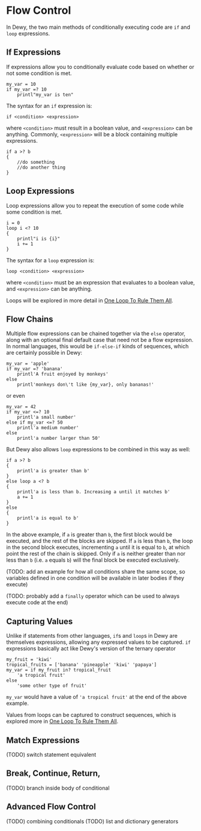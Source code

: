 # Flow Control

In Dewy, the two main methods of conditionally executing code are `if` and `loop` expressions.

## If Expressions

If expressions allow you to conditionally evaluate code based on whether or not some condition is met.

```dewy
my_var = 10
if my_var =? 10
    printl"my_var is ten"
```

The syntax for an `if` expression is:

```dewy
if <condition> <expression>
```

where `<condition>` must result in a boolean value, and `<expression>` can be anything. Commonly, `<expression>` will be a block containing multiple expressions.

```dewy
if a >? b
{
    //do something
    //do another thing
}
```

## Loop Expressions

Loop expressions allow you to repeat the execution of some code while some condition is met.

```dewy
i = 0
loop i <? 10
{
    printl"i is {i}"
    i += 1
}
```

The syntax for a `loop` expression is:

```dewy
loop <condition> <expression>
```

where `<condition>` must be an expression that evaluates to a boolean value, and `<expression>` can be anything.

Loops will be explored in more detail in [One Loop To Rule Them All](loops.md).

## Flow Chains

Multiple flow expressions can be chained together via the `else` operator, along with an optional final default case that need not be a flow expression. In normal languages, this would be `if-else-if` kinds of sequences, which are certainly possible in Dewy:

```dewy
my_var = 'apple'
if my_var =? 'banana'
    printl'A fruit enjoyed by monkeys'
else
    printl'monkeys don\'t like {my_var}, only bananas!'
```

or even

```dewy
my_var = 42
if my_var <=? 10
    printl'a small number'
else if my_var <=? 50
    printl'a medium number'
else
    printl'a number larger than 50'
```

But Dewy also allows `loop` expressions to be combined in this way as well:

```dewy
if a >? b
{
    printl'a is greater than b'
}
else loop a <? b
{
    printl'a is less than b. Increasing a until it matches b'
    a += 1
}
else
{
    printl'a is equal to b'
}
```

In the above example, if `a` is greater than `b`, the first block would be executed, and the rest of the blocks are skipped. If `a` is less than `b`, the loop in the second block executes, incrementing `a` until it is equal to `b`, at which point the rest of the chain is skipped. Only if `a` is neither greater than nor less than `b` (i.e. `a` equals `b`) will the final block be executed exclusively.

(TODO: add an example for how all conditions share the same scope, so variables defined in one condition will be available in later bodies if they execute)

(TODO: probably add a `finally` operator which can be used to always execute code at the end)

## Capturing Values

Unlike if statements from other languages, `if`s and `loop`s in Dewy are themselves expressions, allowing any expressed values to be captured. `if` expressions basically act like Dewy's version of the ternary operator

```dewy
my_fruit = 'kiwi'
tropical_fruits = ['banana' 'pineapple' 'kiwi' 'papaya']
my_var = if my_fruit in? tropical_fruit
    'a tropical fruit'
else
    'some other type of fruit'
```

`my_var` would have a value of `'a tropical fruit'` at the end of the above example.

Values from loops can be captured to construct sequences, which is explored more in [One Loop To Rule Them All](loops.md#loop-generators).

## Match Expressions

(TODO) switch statement equivalent

## Break, Continue, Return, <expr-return>

(TODO) branch inside body of conditional

## Advanced Flow Control

(TODO) combining conditionals
(TODO) list and dictionary generators
